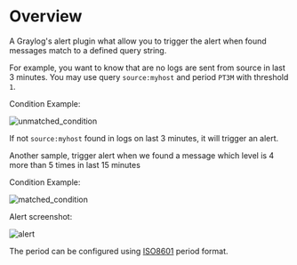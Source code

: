 # Overview
A Graylog's alert plugin what allow you to trigger the alert when found messages match to a defined query string.

For example, you want to know that are no logs are sent from source in last 3 minutes. You may use query `source:myhost` and period `PT3M` with threshold `1`.

Condition Example:

![unmatched_condition](https://github.com/omise/graylog-plugin-custom-alert-condition/blob/master/unmatched_condition.png)

If not `source:myhost` found in logs on last 3 minutes, it will trigger an alert.

Another sample, trigger alert when we found a message which level is 4 more than 5 times in last 15 minutes

Condition Example:

![matched_condition](https://github.com/omise/graylog-plugin-custom-alert-condition/blob/master/matched_condition.png)

Alert screenshot:

![alert](https://github.com/omise/graylog-plugin-custom-alert-condition/blob/master/alert_screenshot.png)

The period can be configured using [ISO8601](https://en.wikipedia.org/wiki/ISO_8601#Durations) period format.